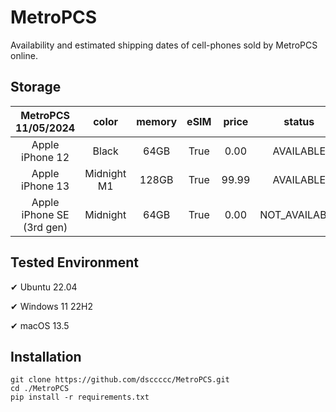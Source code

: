 # MetroPCS
Availability and estimated shipping dates of cell-phones sold by MetroPCS online.
## Storage
|MetroPCS 11/05/2024|color|memory|eSIM|price|status|shipping from|shipping to|
|:--:|:--:|:--:|:--:|:--:|:--:|:--:|:--:|
|Apple iPhone 12|Black|64GB|True|0.00|AVAILABLE|11/04/2024|11/07/2024|
|Apple iPhone 13|Midnight M1|128GB|True|99.99|AVAILABLE|11/04/2024|11/07/2024|
|Apple iPhone SE (3rd gen)|Midnight|64GB|True|0.00|NOT_AVAILABLE|11/11/2024|11/18/2024|

## Tested Environment
✔ Ubuntu 22.04

✔ Windows 11 22H2

✔ macOS 13.5
## Installation
```
git clone https://github.com/dsccccc/MetroPCS.git
cd ./MetroPCS
pip install -r requirements.txt
```
